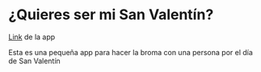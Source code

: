 # ¿Quieres ser mi San Valentín?
[Link](https://walkeralfaro.github.io/san_valentin/) de la app

Esta es una pequeña app para hacer la broma con una persona por el día de San Valentín